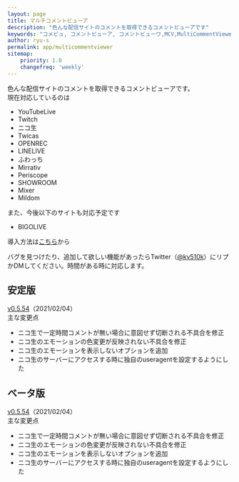 ```yaml
---
layout: page
title: マルチコメントビューア
description: "色んな配信サイトのコメントを取得できるコメントビューアです"
keywords: "コメビュ, コメントビューア, コメントビューワ,MCV,MultiCommentViewer"
author: ryu-s
permalink: app/multicommentviewer
sitemap:
    priority: 1.0
    changefreq: 'weekly'	
---
```


色んな配信サイトのコメントを取得できるコメントビューアです。  
現在対応しているのは
- YouTubeLive
- Twitch
- ニコ生
- Twicas
- OPENREC
- LINELIVE
- ふわっち
- Mirrativ
- Periscope
- SHOWROOM
- Mixer
- Mildom

また、今後以下のサイトも対応予定です
- BIGOLIVE

導入方法は[こちら](https://github.com/CommentViewerCollection/MultiCommentViewer/wiki/%E5%B0%8E%E5%85%A5%E6%89%8B%E9%A0%86)から  
  
バグを見つけたり、追加して欲しい機能があったらTwitter（[@kv510k](https://twitter.com/kv510k)）にリプかDMしてください。時間がある時に対応します。  

## 安定版
[v0.5.54](https://int-main.net/app/MultiCommentViewer_v0.5.54_stable.zip)（2021/02/04）  
主な変更点
- ニコ生で一定時間コメントが無い場合に意図せず切断される不具合を修正
- ニコ生のエモーションの色変更が反映されない不具合を修正
- ニコ生のエモーションを表示しないオプションを追加
- ニコ生のサーバーにアクセスする時に独自のuseragentを設定するようにした

## ベータ版
[v0.5.54](https://int-main.net/app/MultiCommentViewer_v0.5.54_beta.zip)（2021/02/04）  
主な変更点
- ニコ生で一定時間コメントが無い場合に意図せず切断される不具合を修正
- ニコ生のエモーションの色変更が反映されない不具合を修正
- ニコ生のエモーションを表示しないオプションを追加
- ニコ生のサーバーにアクセスする時に独自のuseragentを設定するようにした
